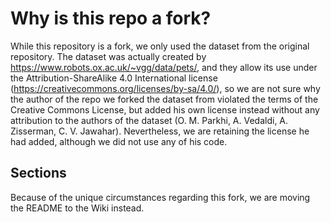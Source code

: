 # Why is this repo a fork?
While this repository is a fork, we only used the dataset from the original repository.
The dataset was actually created by https://www.robots.ox.ac.uk/~vgg/data/pets/,
and they allow its use under the Attribution-ShareAlike 4.0 International license (https://creativecommons.org/licenses/by-sa/4.0/),
so we are not sure why the author of the repo we forked the dataset from violated the terms of the Creative Commons License, 
but added his own license instead without any attribution to the authors of the dataset (O. M. Parkhi, A. Vedaldi, A. Zisserman, C. V. Jawahar). 
Nevertheless, we are retaining the license he had added, although we did not use any of his code.


## Sections
Because of the unique circumstances regarding this fork, we are moving the README to the Wiki instead.
